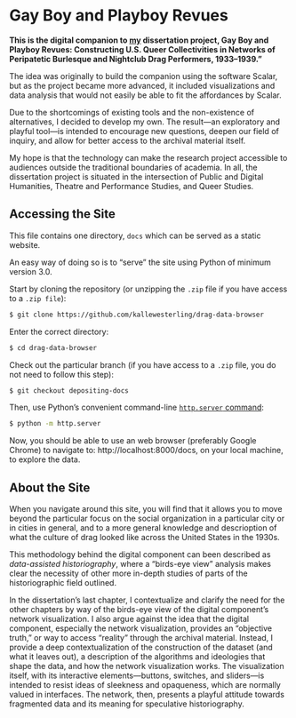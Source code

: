 # Gay Boy and Playboy Revues

**This is the digital companion to [my](https://www.westerling.nu) dissertation project, Gay Boy and Playboy Revues: Constructing U.S. Queer Collectivities in Networks of Peripatetic Burlesque and Nightclub Drag Performers, 1933–1939.”**

The idea was originally to build the companion using the software Scalar, but as the project became more advanced, it included visualizations and data analysis that would not easily be able to fit the affordances by Scalar.

Due to the shortcomings of existing tools and the non-existence of alternatives, I decided to develop my own. The result—an exploratory and playful tool—is intended to encourage new questions, deepen our field of inquiry, and allow for better access to the archival material itself.

My hope is that the technology can make the research project accessible to audiences outside the traditional boundaries of academia. In all, the dissertation project is situated in the intersection of Public and Digital Humanities, Theatre and Performance Studies, and Queer Studies.

## Accessing the Site

This file contains one directory, `docs` which can be served as a static website.

An easy way of doing so is to “serve” the site using Python of minimum version 3.0.

Start by cloning the repository (or unzipping the `.zip` file if you have access to a `.zip file`):

```sh
$ git clone https://github.com/kallewesterling/drag-data-browser
```

Enter the correct directory:

```sh
$ cd drag-data-browser
```

Check out the particular branch (if you have access to a `.zip` file, you do not need to follow this step):

```sh
$ git checkout depositing-docs
```

Then, use Python’s convenient command-line [`http.server` command](https://docs.python.org/3/library/http.server.html):

```sh
$ python -m http.server
```

Now, you should be able to use an web browser (preferably Google Chrome) to navigate to: http://localhost:8000/docs, on your local machine, to explore the data.

## About the Site

When you navigate around this site, you will find that it allows you to move beyond the particular focus on the social organization in a particular city or in cities in general, and to a more general knowledge and descrioption of what the culture of drag looked like across the United States in the 1930s.

This methodology behind the digital component can been described as _data-assisted historiography_, where a “birds-eye view” analysis makes clear the necessity of other more in-depth studies of parts of the historiographic field outlined.

In the dissertation’s last chapter, I contextualize and clarify the need for the other chapters by way of the birds-eye view of the digital component’s network visualization. I also argue against the idea that the digital component, especially the network visualization, provides an “objective truth,” or way to access “reality” through the archival material. Instead, I provide a deep contextualization of the construction of the dataset (and what it leaves out), a description of the algorithms and ideologies that shape the data, and how the network visualization works. The visualization itself, with its interactive elements—buttons, switches, and sliders—is intended to resist ideas of sleekness and opaqueness, which are normally valued in interfaces. The network, then, presents a playful attitude towards fragmented data and its meaning for speculative historiography.
